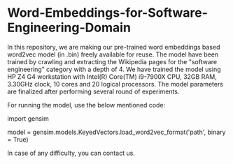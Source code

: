 # Word-Embeddings-for-Software-Engineering-Domain

In this repository, we are making our pre-trained word embeddings based word2vec model (in .bin) freely available for reuse. The model have been trained by crawling and extracting the Wikipedia pages for the "software engineering" category with a depth of 4. We have trained the model using HP Z4 G4 workstation with Intel(R) Core(TM) i9-7900X CPU, 32GB RAM, 3.30GHz clock, 10 cores and 20 logical processors. The model parameters are finalized after performing several round of experiments.

For running the model, use the below mentioned code:

import gensim

model = gensim.models.KeyedVectors.load_word2vec_format('path', binary = True)


In case of any difficulty, you can contact us.
